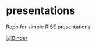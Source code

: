 # presentations
Repo for simple RISE presentations

[![Binder](https://mybinder.org/badge_logo.svg)](https://mybinder.org/v2/gh/psychemedia/presentations/master)

